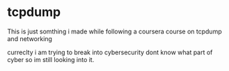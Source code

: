# tcpdump
This is just somthing i made while following a coursera course on tcpdump and networking

curreclty i am trying to break into cybersecurity dont know what part of cyber so im still looking into it.
